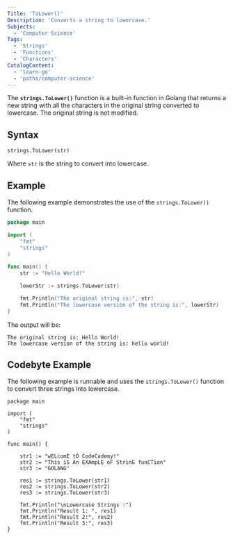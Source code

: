 ```yaml
---
Title: 'ToLower()'
Description: 'Converts a string to lowercase.'
Subjects:
  - 'Computer Science'
Tags:
  - 'Strings'
  - 'Functions'
  - 'Characters'
CatalogContent:
  - 'learn-go'
  - 'paths/computer-science'
---
```


The **`strings.ToLower()`** function is a built-in function in Golang that returns a new string with all the characters in the original string converted to lowercase. The original string is not modified.

## Syntax

```pseudo
strings.ToLower(str)
```

Where `str` is the string to convert into lowercase.

## Example

The following example demonstrates the use of the `strings.ToLower()` function.

```go
package main

import (
    "fmt"
    "strings"
)

func main() {
    str := "Hello World!"

    lowerStr := strings.ToLower(str)

    fmt.Println("The original string is:", str)
    fmt.Println("The lowercase version of the string is:", lowerStr)
}
```

The output will be:

```shell
The original string is: Hello World!
The lowercase version of the string is: hello world!
```

## Codebyte Example

The following example is runnable and uses the `strings.ToLower()` function to convert three strings into lowercase.

```codebyte/golang
package main

import (
	"fmt"
	"strings"
)

func main() {

	str1 := "wELcomE tO CodeCademy!"
	str2 := "This iS An EXAmpLE oF StrinG funCTion"
	str3 := "GOLANG" 

	res1 := strings.ToLower(str1)
	res2 := strings.ToLower(str2)
	res3 := strings.ToLower(str3)

	fmt.Println("\nLowercase Strings :")
	fmt.Println("Result 1: ", res1)
	fmt.Println("Result 2:", res2)
	fmt.Println("Result 3:", res3)
}

```
